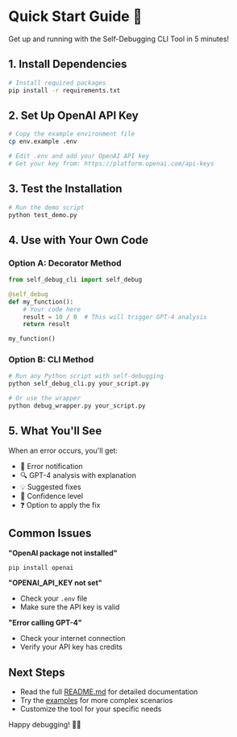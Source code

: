 # Quick Start Guide 🚀

Get up and running with the Self-Debugging CLI Tool in 5 minutes!

## 1. Install Dependencies

```bash
# Install required packages
pip install -r requirements.txt
```

## 2. Set Up OpenAI API Key

```bash
# Copy the example environment file
cp env.example .env

# Edit .env and add your OpenAI API key
# Get your key from: https://platform.openai.com/api-keys
```

## 3. Test the Installation

```bash
# Run the demo script
python test_demo.py
```

## 4. Use with Your Own Code

### Option A: Decorator Method
```python
from self_debug_cli import self_debug

@self_debug
def my_function():
    # Your code here
    result = 10 / 0  # This will trigger GPT-4 analysis
    return result

my_function()
```

### Option B: CLI Method
```bash
# Run any Python script with self-debugging
python self_debug_cli.py your_script.py

# Or use the wrapper
python debug_wrapper.py your_script.py
```

## 5. What You'll See

When an error occurs, you'll get:
- 🚨 Error notification
- 🔍 GPT-4 analysis with explanation
- 💡 Suggested fixes
- 🎯 Confidence level
- ❓ Option to apply the fix

## Common Issues

**"OpenAI package not installed"**
```bash
pip install openai
```

**"OPENAI_API_KEY not set"**
- Check your `.env` file
- Make sure the API key is valid

**"Error calling GPT-4"**
- Check your internet connection
- Verify your API key has credits

## Next Steps

- Read the full [README.md](README.md) for detailed documentation
- Try the [examples](examples/) for more complex scenarios
- Customize the tool for your specific needs

Happy debugging! 🐛✨ 
